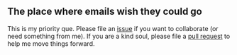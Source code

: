 ## The place where emails wish they could go

This is my priority que. Please file an [issue](https://github.com/sjsrey/me/issues) if you want to collaborate (or need something from me).
If you are a kind soul, please file a [pull request](https://github.com/sjsrey/me/pulls) to help me move things forward.

